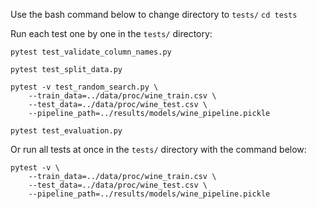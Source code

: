 Use the bash command below to change directory to `tests/`
`cd tests`

Run each test one by one in the `tests/` directory:
```
pytest test_validate_column_names.py

pytest test_split_data.py

pytest -v test_random_search.py \
    --train_data=../data/proc/wine_train.csv \
    --test_data=../data/proc/wine_test.csv \
    --pipeline_path=../results/models/wine_pipeline.pickle

pytest test_evaluation.py
```

Or run all tests at once in the `tests/` directory with the command below: 
```
pytest -v \
    --train_data=../data/proc/wine_train.csv \
    --test_data=../data/proc/wine_test.csv \
    --pipeline_path=../results/models/wine_pipeline.pickle
```
